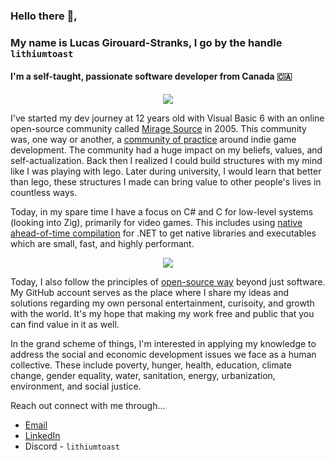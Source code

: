 ### Hello there :wave:,

### My name is Lucas Girouard-Stranks, I go by the handle `lithiumtoast`

#### I'm a self-taught, passionate software developer from Canada :canada:

<p align="center">
    <img src="https://github-readme-stats-git-masterrstaa-rickstaa.vercel.app/api?username=lithiumtoast&show_icons=true&theme=dark&hide_rank=true"/>
</p>

I've started my dev journey at 12 years old with Visual Basic 6 with an online open-source community called [Mirage Source](https://www.youtube.com/watch?v=z5JaByOWNcg) in 2005. This community was, one way or another, a [community of practice](https://en.wikipedia.org/wiki/Community_of_practice) around indie game development. The community had a huge impact on my beliefs, values, and self-actualization. Back then I realized I could build structures with my mind like I was playing with lego. Later during university, I would learn that better than lego, these structures I made can bring value to other people's lives in countless ways.

Today, in my spare time I have a focus on C# and C for low-level systems (looking into Zig), primarily for video games. This includes using [native ahead-of-time compilation](https://github.com/dotnet/designs/blob/main/accepted/2020/form-factors.md#ahead-of-time-aot-compilation) for .NET to get native libraries and executables which are small, fast, and highly performant.

<p align="center">
    <img src="https://github-readme-stats-git-masterrstaa-rickstaa.vercel.app/api/top-langs/?username=lithiumtoast&theme=dark&langs_count=10&layout=compact")
</p>
    
Today, I also follow the principles of [open-source way](https://www.theopensourceway.org) beyond just software. My GitHub account serves as the place where I share my ideas and solutions regarding my own personal entertainment, curisoity, and growth with the world. It's my hope that making my work free and public that you can find value in it as well.

In the grand scheme of things, I'm interested in applying my knowledge to address the social and economic development issues we face as a human collective. These include poverty, hunger, health, education, climate change, gender equality, water, sanitation, energy, urbanization, environment, and social justice. 

Reach out connect with me through...
- [Email](mailto:lustranks@gmail.com?subject=[GitHub]%20Connect)
- [LinkedIn](https://www.linkedin.com/in/lithiumtoast)
- Discord - `lithiumtoast`
